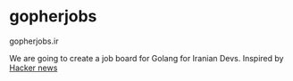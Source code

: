 # gopherjobs
gopherjobs.ir

We are going to create a job board for Golang for Iranian Devs.
Inspired by [Hacker news](https://news.ycombinator.com)
